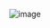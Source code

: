 ![image](https://github.com/Baonguyen-devg/Robon-Game/assets/44467739/6fc85d11-258f-452a-bbba-9b23b9f3fb57)
